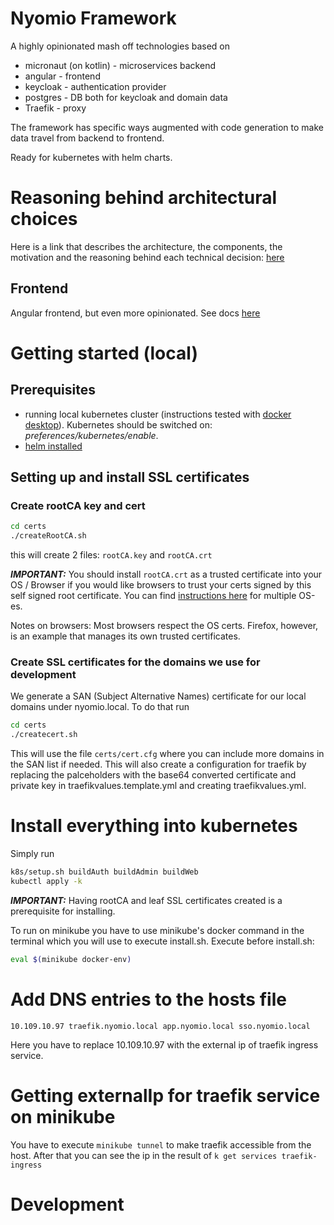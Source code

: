 # Nyomio Framework
A highly opinionated mash off technologies based on 
 - micronaut (on kotlin) - microservices backend
 - angular - frontend
 - keycloak - authentication provider
 - postgres - DB both for keycloak and domain data
 - Traefik - proxy 

The framework has specific ways augmented with code generation to make data travel from backend to frontend.

Ready for kubernetes with helm charts.

# Reasoning behind architectural choices
Here is a link that describes the architecture, the components, the motivation and the reasoning
 behind each technical decision:
 [here](https://medium.com/@istvan.szoboszlai/micronaut-with-kotlin-keycloak-grpc-traefik-on-kubernetes-a9861041cc52)

## Frontend
Angular frontend, but even more opinionated. See docs [here](nyom-app/README.md)

# Getting started (local)
## Prerequisites
 - running local kubernetes cluster (instructions tested with 
 [docker desktop](https://www.docker.com/products/docker-desktop)).
  Kubernetes should be switched on: *preferences/kubernetes/enable*. 
 - [helm installed](https://helm.sh/docs/using_helm/#installing-helm)
 
## Setting up and install SSL certificates
### Create rootCA key and cert
 ```bash
cd certs
./createRootCA.sh
```
this will create 2 files: `rootCA.key` and `rootCA.crt`

**_IMPORTANT:_** You should install `rootCA.crt` as a trusted certificate into your OS / 
Browser if you would like browsers to trust your certs signed by this self signed root certificate. 
You can find  [instructions here](https://www.bounca.org/tutorials/install_root_certificate.html) 
for multiple OS-es. 

Notes on browsers: Most browsers respect the OS certs. Firefox, however, 
is an example that manages its own trusted certificates.

### Create SSL certificates for the domains we use for development
We generate a SAN (Subject Alternative Names) certificate for our local domains under nyomio.local.
To do that run 
 ```bash
cd certs
./createcert.sh
```
This will use the file `certs/cert.cfg` where you can include more domains in the SAN list if needed.
This will also create a configuration for traefik by replacing the palceholders with the base64 
converted certificate and private key in traefikvalues.template.yml and creating traefikvalues.yml.

# Install everything into kubernetes
Simply run
```bash
k8s/setup.sh buildAuth buildAdmin buildWeb
kubectl apply -k
```
**_IMPORTANT:_** Having rootCA and leaf SSL certificates created is a prerequisite for installing.

To run on minikube you have to use minikube's docker command in the terminal which you will use to 
execute install.sh. Execute before install.sh:
```bash
eval $(minikube docker-env)
```

# Add DNS entries to the hosts file
```
10.109.10.97 traefik.nyomio.local app.nyomio.local sso.nyomio.local
```
Here you have to replace 10.109.10.97 with the external ip of traefik ingress service.

# Getting externalIp for traefik service on minikube
You have to execute ```minikube tunnel``` to make traefik accessible from the host. After that
you can see the ip in the result of ```k get services traefik-ingress```

# Development
